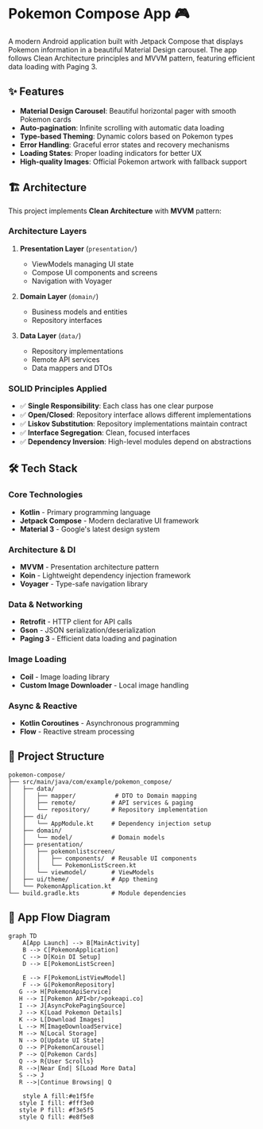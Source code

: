 # Pokemon Compose App 🎮

A modern Android application built with Jetpack Compose that displays Pokemon information in a
beautiful Material Design carousel. The app follows Clean Architecture principles and MVVM pattern,
featuring efficient data loading with Paging 3.

## ✨ Features

- **Material Design Carousel**: Beautiful horizontal pager with smooth Pokemon cards
- **Auto-pagination**: Infinite scrolling with automatic data loading
- **Type-based Theming**: Dynamic colors based on Pokemon types
- **Error Handling**: Graceful error states and recovery mechanisms
- **Loading States**: Proper loading indicators for better UX
- **High-quality Images**: Official Pokemon artwork with fallback support

## 🏗️ Architecture

This project implements **Clean Architecture** with **MVVM** pattern:

### Architecture Layers

1. **Presentation Layer** (`presentation/`)
   - ViewModels managing UI state
   - Compose UI components and screens
   - Navigation with Voyager

2. **Domain Layer** (`domain/`)
   - Business models and entities
   - Repository interfaces

3. **Data Layer** (`data/`)
   - Repository implementations
   - Remote API services
   - Data mappers and DTOs

### SOLID Principles Applied

- ✅ **Single Responsibility**: Each class has one clear purpose
- ✅ **Open/Closed**: Repository interface allows different implementations
- ✅ **Liskov Substitution**: Repository implementations maintain contract
- ✅ **Interface Segregation**: Clean, focused interfaces
- ✅ **Dependency Inversion**: High-level modules depend on abstractions

## 🛠️ Tech Stack

### Core Technologies
- **Kotlin** - Primary programming language
- **Jetpack Compose** - Modern declarative UI framework
- **Material 3** - Google's latest design system

### Architecture & DI
- **MVVM** - Presentation architecture pattern
- **Koin** - Lightweight dependency injection framework
- **Voyager** - Type-safe navigation library

### Data & Networking
- **Retrofit** - HTTP client for API calls
- **Gson** - JSON serialization/deserialization
- **Paging 3** - Efficient data loading and pagination

### Image Loading

- **Coil** - Image loading library
- **Custom Image Downloader** - Local image handling

### Async & Reactive
- **Kotlin Coroutines** - Asynchronous programming
- **Flow** - Reactive stream processing

## 🎯 Project Structure

```
pokemon-compose/
├── src/main/java/com/example/pokemon_compose/
│   ├── data/
│   │   ├── mapper/           # DTO to Domain mapping
│   │   ├── remote/          # API services & paging
│   │   └── repository/      # Repository implementation
│   ├── di/
│   │   └── AppModule.kt     # Dependency injection setup
│   ├── domain/
│   │   └── model/           # Domain models
│   ├── presentation/
│   │   ├── pokemonlistscreen/
│   │   │   ├── components/  # Reusable UI components
│   │   │   └── PokemonListScreen.kt
│   │   └── viewmodel/       # ViewModels
│   ├── ui/theme/            # App theming
│   └── PokemonApplication.kt
└── build.gradle.kts         # Module dependencies
```

## 📱 App Flow Diagram

```mermaid
graph TD
    A[App Launch] --> B[MainActivity]
    B --> C[PokemonApplication]
    C --> D[Koin DI Setup]
    D --> E[PokemonListScreen]
    
    E --> F[PokemonListViewModel]
    F --> G[PokemonRepository]
   G --> H[PokemonApiService]
   H --> I[Pokemon API<br/>pokeapi.co]
   I --> J[AsyncPokePagingSource]
   J --> K[Load Pokemon Details]
   K --> L[Download Images]
   L --> M[ImageDownloadService]
   M --> N[Local Storage]
   N --> O[Update UI State]
   O --> P[PokemonCarousel]
   P --> Q[Pokemon Cards]
   Q --> R{User Scrolls}
   R -->|Near End| S[Load More Data]
   S --> J
   R -->|Continue Browsing| Q
    
    style A fill:#e1f5fe
   style I fill: #fff3e0
   style P fill: #f3e5f5
   style Q fill: #e8f5e8
```